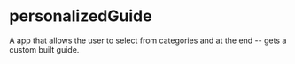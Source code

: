 # personalizedGuide
A app that allows the user to select from categories and at the end -- gets a custom built guide.
